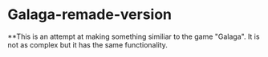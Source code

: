 # Galaga-remade-version

**This is an attempt at making something similiar to the game "Galaga". It is not as complex but it has the same functionality.
